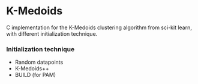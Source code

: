 # K-Medoids
C implementation for the K-Medoids clustering algorithm from sci-kit learn, with different initialization technique. 

### Initialization technique
- Random datapoints
- K-Medoids++
- BUILD (for PAM)

